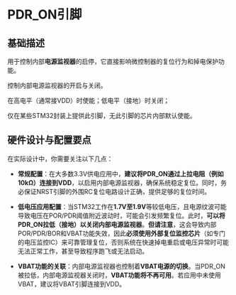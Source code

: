 # PDR_ON引脚

## 基础描述

用于控制内部**电源监视器**的启停，它直接影响微控制器的复位行为和掉电保护功能。

控制内部电源监视器的开启与关闭。

在高电平（通常接VDD）时使能；低电平（接地）时关闭；

仅在某些STM32封装上提供此引脚，无此引脚的芯片内部默认使能。



## 硬件设计与配置要点

在实际设计中，你需要关注以下几点：

- **常规配置**：在大多数3.3V供电应用中，**建议将PDR_ON通过上拉电阻（例如10kΩ）连接到VDD**，以启用内部电源监视器，确保系统稳定复位。同时，务必保证NRST引脚的外围RC复位电路设计正确，提供足够的复位时间。

- **低电压应用配置**：当STM32工作在**1.7V至1.9V**等较低电压，且电源纹波可能导致电压在POR/PDR阈值附近波动时，可能会引发频繁复位。此时，**可以将PDR_ON拉低（接地）以关闭内部电源监视器**。**但请注意**，这会导致内部POR/PDR/BOR和VBAT功能失效，因此**必须使用外部复位监控芯片**（如专门的电压监控IC）来可靠管理复位，否则系统在快速掉电重启或电压异常时可能无法正常工作，甚至导致程序跑飞或无法启动。

- **VBAT功能的关联**：内部电源监视器也控制着**VBAT电源的切换**。当PDR_ON被拉低，内部电源监视器关闭时，**VBAT功能将不再可用**。若应用中未使用VBAT，建议将VBAT引脚连接到VDD。

